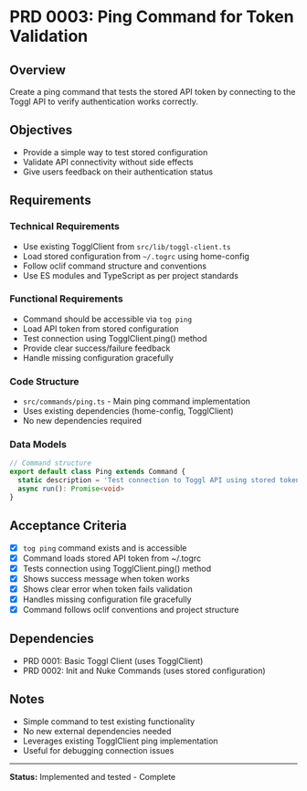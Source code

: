 # PRD 0003: Ping Command for Token Validation

## Overview
Create a ping command that tests the stored API token by connecting to the Toggl API to verify authentication works correctly.

## Objectives
- Provide a simple way to test stored configuration
- Validate API connectivity without side effects
- Give users feedback on their authentication status

## Requirements

### Technical Requirements
- Use existing TogglClient from `src/lib/toggl-client.ts`
- Load stored configuration from `~/.togrc` using home-config
- Follow oclif command structure and conventions
- Use ES modules and TypeScript as per project standards

### Functional Requirements
- Command should be accessible via `tog ping`
- Load API token from stored configuration
- Test connection using TogglClient.ping() method
- Provide clear success/failure feedback
- Handle missing configuration gracefully

### Code Structure
- `src/commands/ping.ts` - Main ping command implementation
- Uses existing dependencies (home-config, TogglClient)
- No new dependencies required

### Data Models
```typescript
// Command structure
export default class Ping extends Command {
  static description = 'Test connection to Toggl API using stored token'
  async run(): Promise<void>
}
```

## Acceptance Criteria
- [x] `tog ping` command exists and is accessible
- [x] Command loads stored API token from ~/.togrc
- [x] Tests connection using TogglClient.ping() method
- [x] Shows success message when token works
- [x] Shows clear error when token fails validation
- [x] Handles missing configuration file gracefully
- [x] Command follows oclif conventions and project structure

## Dependencies
- PRD 0001: Basic Toggl Client (uses TogglClient)
- PRD 0002: Init and Nuke Commands (uses stored configuration)

## Notes
- Simple command to test existing functionality
- No new external dependencies needed
- Leverages existing TogglClient ping implementation
- Useful for debugging connection issues

---

**Status:** Implemented and tested - Complete
